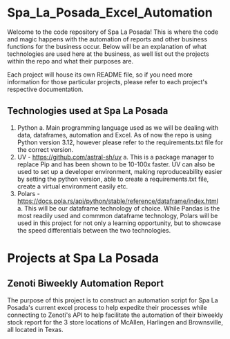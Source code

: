 # Spa_La_Posada_Excel_Automation
Welcome to the code repository of Spa La Posada! This is where the code and magic happens with the automation of reports and other business functions for the business occur. Below will be an explanation of what technologies are used here at the business, as well list out the projects within the repo and what their purposes are.

Each project will house its own README file, so if you need more information for those particular projects, please refer to each project's respective documentation.

## Technologies used at Spa La Posada
1. Python
    a. Main programming language used as we will be dealing with data, dataframes, automation and Excel. As of now the repo is using Python version 3.12, however please refer to the requirements.txt file for the correct version.
2. UV - https://github.com/astral-sh/uv
    a. This is a package manager to replace Pip and has been shown to be 10-100x faster. UV can also be used to set up a developer environment, making reproduceability easier by setting the python version, able to create a requirements.txt file, create a virtual environment easily etc.
3. Polars - https://docs.pola.rs/api/python/stable/reference/dataframe/index.html
    a. This will be our dataframe technology of choice. While Pandas is the most readily used and commmon dataframe technology, Polars will be used in this project for not only a learning opportunity, but to showcase the speed differentials between the two technologies.

# Projects at Spa La Posada
## Zenoti Biweekly Automation Report
The purpose of this project is to construct an automation script for Spa La Posada's current excel process to help expedite their processes while connecting to Zenoti's API to help facilitate the automation of their biweekly stock report for the 3 store locations of McAllen, Harlingen and Brownsville, all located in Texas. 
